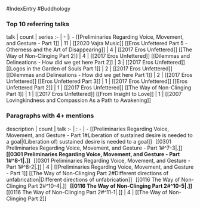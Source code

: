 #IndexEntry #Buddhology

### Top 10 referring talks
talk | count | series
:- | - |: -
[[Preliminaries Regarding Voice, Movement, and Gesture - Part 1]] | 11 | [[2020 Vajra Music]]
[[Eros Unfettered Part 5 - Otherness and the Art of Disappearing]] | 4 | [[2017 Eros Unfettered]]
[[The Way of Non-Clinging Part 2]] | 4 | [[2017 Eros Unfettered]]
[[Dilemmas and Delineations - How did we get here Part 2]] | 3 | [[2017 Eros Unfettered]]
[[Logos in the Garden of Souls Part 1]] | 2 | [[2017 Eros Unfettered]]
[[Dilemmas and Delineations - How did we get here Part 1]] | 2 | [[2017 Eros Unfettered]]
[[Eros Unfettered Part 3]] | 1 | [[2017 Eros Unfettered]]
[[Eros Unfettered Part 2]] | 1 | [[2017 Eros Unfettered]]
[[The Way of Non-Clinging Part 1]] | 1 | [[2017 Eros Unfettered]]
[[From Insight to Love]] | 1 | [[2007 Lovingkindness and Compassion As a Path to Awakening]]

### Paragraphs with 4+ mentions
description | count | talk
:- | : - | -
[[Preliminaries Regarding Voice, Movement, and Gesture - Part 1#Liberation of sustained desire is needed to a goal\|(Liberation of) sustained desire is needed to a goal]] &nbsp;&nbsp;[[0301 Preliminaries Regarding Voice, Movement, and Gesture - Part 1#^7-3\|.]] &nbsp; **[[0301 Preliminaries Regarding Voice, Movement, and Gesture - Part 1#^8-1\|.]]** &nbsp; [[0301 Preliminaries Regarding Voice, Movement, and Gesture - Part 1#^8-2\|.]] | 4 | [[Preliminaries Regarding Voice, Movement, and Gesture - Part 1]]
[[The Way of Non-Clinging Part 2#Different directions of unfabrication\|Different directions of unfabrication]] &nbsp;&nbsp;[[0116 The Way of Non-Clinging Part 2#^10-4\|.]] &nbsp; **[[0116 The Way of Non-Clinging Part 2#^10-5\|.]]** &nbsp; [[0116 The Way of Non-Clinging Part 2#^11-1\|.]] | 4 | [[The Way of Non-Clinging Part 2]]

